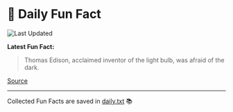 # 🌟 Daily Fun Fact

![Last Updated](https://img.shields.io/badge/Last_Updated-2025_08_17-blue?style=flat-square)

**Latest Fun Fact:**

> Thomas Edison, acclaimed inventor of the light bulb, was afraid of the dark.

[Source](http://www.djtech.net/humor/useless_facts.htm)

---

Collected Fun Facts are saved in [daily.txt](daily.txt) 📚
